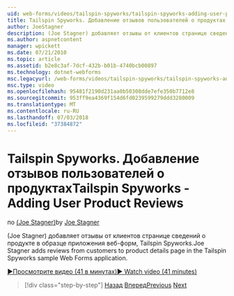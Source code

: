 ```yaml
---
uid: web-forms/videos/tailspin-spyworks/tailspin-spyworks-adding-user-product-reviews
title: Tailspin Spyworks. Добавление отзывов пользователей о продуктах | Документация Майкрософт
author: JoeStagner
description: (Joe Stagner) добавляет отзывы от клиентов странице сведений о продукте в образце приложения веб-форм, Tailspin Spyworks.
ms.author: aspnetcontent
manager: wpickett
ms.date: 07/21/2010
ms.topic: article
ms.assetid: b2e8c3af-7dcf-432b-b01b-4740bcb00897
ms.technology: dotnet-webforms
msc.legacyurl: /web-forms/videos/tailspin-spyworks/tailspin-spyworks-adding-user-product-reviews
msc.type: video
ms.openlocfilehash: 95481f2190d231aa0b50308dde7efe350b7712e8
ms.sourcegitcommit: 953ff9ea4369f154d6fd0239599279ddd3280009
ms.translationtype: MT
ms.contentlocale: ru-RU
ms.lasthandoff: 07/03/2018
ms.locfileid: "37384872"
---
```

<a name="tailspin-spyworks---adding-user-product-reviews"></a><span data-ttu-id="408fc-103">Tailspin Spyworks. Добавление отзывов пользователей о продуктах</span><span class="sxs-lookup"><span data-stu-id="408fc-103">Tailspin Spyworks - Adding User Product Reviews</span></span>
====================
<span data-ttu-id="408fc-104">по [(Joe Stagner)](https://github.com/JoeStagner)</span><span class="sxs-lookup"><span data-stu-id="408fc-104">by [Joe Stagner](https://github.com/JoeStagner)</span></span>

<span data-ttu-id="408fc-105">(Joe Stagner) добавляет отзывы от клиентов странице сведений о продукте в образце приложения веб-форм, Tailspin Spyworks.</span><span class="sxs-lookup"><span data-stu-id="408fc-105">Joe Stagner adds reviews from customers to product details page in the Tailspin Spyworks sample Web Forms application.</span></span>

[<span data-ttu-id="408fc-106">&#9654;Просмотрите видео (41 в минутах)</span><span class="sxs-lookup"><span data-stu-id="408fc-106">&#9654; Watch video (41 minutes)</span></span>](https://channel9.msdn.com/Blogs/ASP-NET-Site-Videos/tailspin-spyworks-adding-user-product-reviews)

> [!div class="step-by-step"]
> <span data-ttu-id="408fc-107">[Назад](tailspin-spyworks-final-check-out.md)
> [Вперед](tailspin-spyworks-displaying-user-reviews.md)</span><span class="sxs-lookup"><span data-stu-id="408fc-107">[Previous](tailspin-spyworks-final-check-out.md)
[Next](tailspin-spyworks-displaying-user-reviews.md)</span></span>
